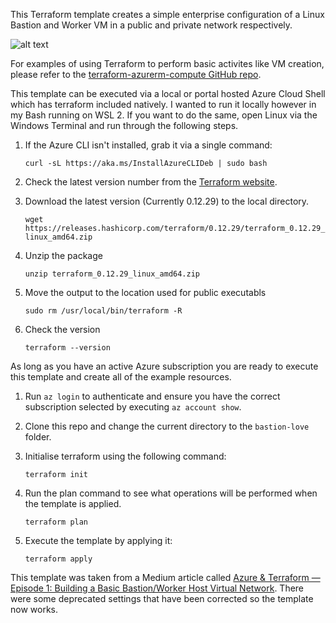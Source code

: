 This Terraform template creates a simple enterprise configuration of a Linux Bastion and Worker VM in a public and private network respectively.

![alt text](https://github.com/slamb2k/terraform-workspace/bastion-love/network.png?raw=true "Simple Bastion Config")

For examples of using Terraform to perform basic activites like VM creation, please refer to the [terraform-azurerm-compute GitHub repo](https://github.com/Azure/terraform-azurerm-compute "terraform-azurerm-compute GitHub repo").

This template can be executed via a local or portal hosted Azure Cloud Shell which has terraform included natively. I wanted to run it locally however in my Bash running on WSL 2. If you want to do the same, open Linux via the Windows Terminal and run through the following steps.

1. If the Azure CLI isn't installed, grab it via a single command:

   `curl -sL https://aka.ms/InstallAzureCLIDeb | sudo bash`

2. Check the latest version number from the [Terraform website](https://www.terraform.io/downloads.html).

3. Download the latest version (Currently 0.12.29) to the local directory.

     `wget https://releases.hashicorp.com/terraform/0.12.29/terraform_0.12.29_linux_amd64.zip`

4. Unzip the package

    `unzip terraform_0.12.29_linux_amd64.zip`

5. Move the output to the location used for public executabls

    `sudo rm /usr/local/bin/terraform -R`

6. Check the version

    `terraform --version`

As long as you have an active Azure subscription you are ready to execute this template and create all of the example resources.

1. Run `az login` to authenticate and ensure you have the correct subscription selected by executing `az account show`.

2. Clone this repo and change the current directory to the `bastion-love` folder.

3. Initialise terraform using the following command:

    `terraform init`

4. Run the plan command to see what operations will be performed when the template is applied.

    `terraform plan`

5. Execute the template by applying it:

    `terraform apply`

This template was taken from a Medium article called [Azure & Terraform — Episode 1: Building a Basic Bastion/Worker Host Virtual Network](https://medium.com/@shouldroforion/azure-terraform-part-1-building-a-basic-bastion-worker-host-virtual-network-c8bcc419cfc9). There were some deprecated settings that have been corrected so the template now works.

